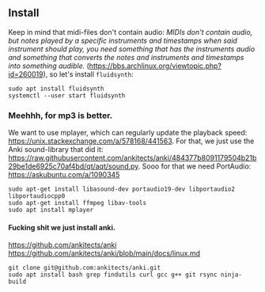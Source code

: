 ## Install

Keep in mind that midi-files don't contain audio: *MIDIs don't contain audio, but notes played by a specific instruments and timestamps when said instrument should play, you need something that has the instruments audio and something that converts the notes and instruments and timestamps into something audible.* (https://bbs.archlinux.org/viewtopic.php?id=260019), so let's install `fluidsynth`:

```
sudo apt install fluidsynth
systemctl --user start fluidsynth
```

### Meehhh, for mp3 is better.

We want to use mplayer, which can regularly update the playback speed: https://unix.stackexchange.com/a/578168/441563. For that, we just use the Anki sound-library that did it: https://raw.githubusercontent.com/ankitects/anki/484377b8091179504b21b29be1de6925c70af4bd/qt/aqt/sound.py. Sooo for that we need PortAudio: https://askubuntu.com/a/1090345

```
sudo apt-get install libasound-dev portaudio19-dev libportaudio2 libportaudiocpp0
sudo apt-get install ffmpeg libav-tools
sudo apt install mplayer
```

#### Fucking shit we just install anki.

https://github.com/ankitects/anki
https://github.com/ankitects/anki/blob/main/docs/linux.md
```
git clone git@github.com:ankitects/anki.git
sudo apt install bash grep findutils curl gcc g++ git rsync ninja-build
```